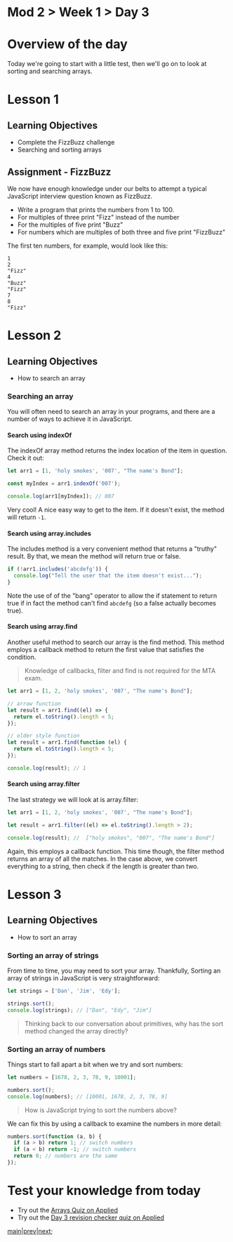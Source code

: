 # Mod 2 > Week 1 > Day 3

# Overview of the day

Today we're going to start with a little test, then we'll go on to look at sorting and searching arrays.

# Lesson 1

## Learning Objectives

- Complete the FizzBuzz challenge
- Searching and sorting arrays

## Assignment - FizzBuzz

We now have enough knowledge under our belts to attempt a typical JavaScript interview question known as FizzBuzz.

- Write a program that prints the numbers from 1 to 100.
- For multiples of three print "Fizz" instead of the number
- For the multiples of five print "Buzz"
- For numbers which are multiples of both three and five print "FizzBuzz"

The first ten numbers, for example, would look like this:

```
1
2
"Fizz"
4
"Buzz"
"Fizz"
7
8
"Fizz"
```

# Lesson 2

## Learning Objectives

- How to search an array

### Searching an array

You will often need to search an array in your programs, and there are a number of ways to achieve it in JavaScript.

#### Search using indexOf

The indexOf array method returns the index location of the item in question. Check it out:

```javascript
let arr1 = [1, 'holy smokes', '007', "The name's Bond"];

const myIndex = arr1.indexOf('007');

console.log(arr1[myIndex]); // 007
```

Very cool! A nice easy way to get to the item. If it doesn't exist, the method will return `-1`.

#### Search using array.includes

The includes method is a very convenient method that returns a "truthy" result. By that, we mean the method will return true or false.

```javascript
if (!arr1.includes('abcdefg')) {
  console.log("Tell the user that the item doesn't exist...");
}
```

Note the use of of the "bang" operator to allow the if statement to return true if in fact the method can't find `abcdefg` (so a false actually becomes true).

#### Search using array.find

Another useful method to search our array is the find method. This method employs a callback method to return the first value that satisfies the condition.

> Knowledge of callbacks, filter and find is not required for the MTA exam.

```javascript
let arr1 = [1, 2, 'holy smokes', '007', "The name's Bond"];

// arrow function
let result = arr1.find((el) => {
  return el.toString().length < 5;
});

// older style function
let result = arr1.find(function (el) {
  return el.toString().length < 5;
});

console.log(result); // 1
```

#### Search using array.filter

The last strategy we will look at is array.filter:

```javascript
let arr1 = [1, 2, 'holy smokes', '007', "The name's Bond"];

let result = arr1.filter((el) => el.toString().length > 2);

console.log(result); //  ["holy smokes", "007", "The name's Bond"]
```

Again, this employs a callback function. This time though, the filter method returns an array of all the matches. In the case above, we convert everything to a string, then check if the length is greater than two.


# Lesson 3

## Learning Objectives

- How to sort an array

### Sorting an array of strings

From time to time, you may need to sort your array. Thankfully, Sorting an array of strings in JavaScript is very straightforward:

```javascript
let strings = ['Dan', 'Jim', 'Edy'];

strings.sort();
console.log(strings); // ["Dan", "Edy", "Jim"]
```

> Thinking back to our conversation about primitives, why has the sort method changed the array directly?

### Sorting an array of numbers

Things start to fall apart a bit when we try and sort numbers:

```javascript
let numbers = [1678, 2, 3, 78, 9, 10001];

numbers.sort();
console.log(numbers); // [10001, 1678, 2, 3, 78, 9]
```

> How is JavaScript trying to sort the numbers above?

We can fix this by using a callback to examine the numbers in more detail:

```javascript
numbers.sort(function (a, b) {
  if (a > b) return 1; // switch numbers
  if (a < b) return -1; // switch numbers
  return 0; // numbers are the same
});
```

# Test your knowledge from today
* Try out the [Arrays Quiz on Applied](https://applied.multiverse.io/course/view.php?id=310)
* Try out the [Day 3 revision checker quiz on Applied](https://applied.multiverse.io/course/view.php?id=310)


[main](/swe)|[prev](/swe/mod2/wk1/day2.html)|[next](/swe/mod2/wk1/day4.html);
